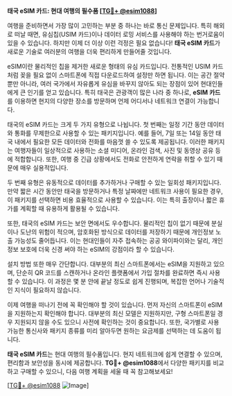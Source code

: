 **태국 eSIM 카드: 현대 여행의 필수품 [[TG💪+ @esim1088](https://t.me/s/esim1088)]**

여행을 준비하면서 가장 많이 고민하는 부분 중 하나는 바로 통신 문제입니다. 특히 해외로 떠날 때면, 유심칩(USIM 카드)이나 데이터 로밍 서비스를 사용해야 하는 번거로움이 있을 수 있습니다. 하지만 이제 더 이상 이런 걱정은 필요 없습니다! **태국 eSIM 카드**가 새로운 기술로 여러분의 여행을 더욱 편리하게 만들어줄 것입니다.

eSIM이란 물리적인 칩을 제거한 새로운 형태의 유심 카드입니다. 전통적인 USIM 카드처럼 꽂을 필요 없이 스마트폰에 직접 다운로드하여 설정만 하면 됩니다. 이는 공간 절약뿐만 아니라, 여러 국가에서 자유롭게 유심을 바꾸지 않아도 되는 장점이 있어 현대인들에게 큰 인기를 얻고 있습니다. 특히 태국은 관광객이 많은 나라 중 하나로, **eSIM 카드**를 이용하면 현지의 다양한 장소를 방문하며 언제 어디서나 네트워크 연결이 가능합니다.

태국의 eSIM 카드는 크게 두 가지 유형으로 나뉩니다. 첫 번째는 일정 기간 동안 데이터와 통화를 무제한으로 사용할 수 있는 패키지입니다. 예를 들어, 7일 또는 14일 동안 태국 내에서 필요한 모든 데이터와 전화를 마음껏 쓸 수 있도록 제공됩니다. 이러한 패키지는 여행자들이 일상적으로 사용하는 소셜 미디어, 온라인 검색, 사진 및 동영상 공유 등에 적합합니다. 또한, 여행 중 긴급 상황에서도 전화로 안전하게 연락을 취할 수 있기 때문에 매우 실용적입니다.

두 번째 유형은 유동적으로 데이터를 추가하거나 구매할 수 있는 일회성 패키지입니다. 만약 짧은 시간 동안만 태국을 방문하거나 특정 날짜에만 네트워크 사용이 필요한 경우, 이 패키지를 선택하면 비용 효율적으로 사용할 수 있습니다. 이는 특히 출장이나 짧은 휴가를 계획할 때 유용하게 활용될 수 있습니다.

또한, 태국의 eSIM 카드는 보안 면에서도 우수합니다. 물리적인 칩이 없기 때문에 분실이나 도난의 위험이 적으며, 암호화된 방식으로 데이터를 저장하기 때문에 개인정보 노출 가능성도 줄어듭니다. 이는 현대인들이 자주 접속하는 공공 와이파이와는 달리, 개인 정보 보호에 더욱 신경 써야 하는 eSIM의 강점이라 할 수 있습니다.

설치 방법 또한 매우 간단합니다. 대부분의 최신 스마트폰에서는 eSIM을 지원하고 있으며, 단순히 QR 코드를 스캔하거나 온라인 플랫폼에서 가입 절차를 완료하면 즉시 사용할 수 있습니다. 이 과정은 몇 분 안에 끝날 정도로 쉽게 진행되며, 복잡한 언어나 기술적인 지식이 필요하지 않습니다.

이제 여행을 떠나기 전에 꼭 확인해야 할 것이 있습니다. 먼저 자신의 스마트폰이 eSIM을 지원하는지 확인해야 합니다. 대부분의 최신 모델은 지원하지만, 구형 스마트폰일 경우 지원되지 않을 수도 있으니 사전에 확인하는 것이 중요합니다. 또한, 국가별로 사용 가능한 통신사와 패키지 종류를 미리 알아두면 원하는 요금제를 선택하는 데 도움이 됩니다.

**태국 eSIM 카드**는 현대 여행의 필수품입니다. 현지 네트워크에 쉽게 연결할 수 있으며, 편리함과 보안성을 동시에 제공합니다. **TG💪+ @esim1088**에서 다양한 패키지를 비교하고 구매할 수 있으니, 다음 여행 계획을 세울 때 꼭 참고해보세요!

[[TG💪+ @esim1088](https://t.me/s/esim1088) ![Image](https://i.postimg.cc/Y0z9fWf4/image.png)]